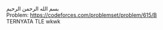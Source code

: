 بسم الله الرحمن الرحيم
<br />
Problem: https://codeforces.com/problemset/problem/615/B <br/>
TERNYATA TLE wkwk
